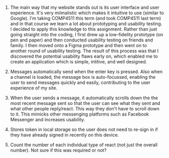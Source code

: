 1. The main way that my website stands out is its user interface and user experience. It's very miimalistic which makes it intuitive to use (similar to Google). I'm taking COMP4511 this term (and took COMP4511 last term) and in that course we learn a lot about prototyping and usability testing. I decided to apply this knowledge to this assignment. Rather than just going straight into the coding, I first drew up a low-fidelity prototype (on pen and paper) and then conducted usability testing on friends and family. I then moved onto a Figma prototype and then went on to another round of usability testing. The result of this process was that I discovered the potential usability flaws early on, which enabled me to create an application which is simple, intitive, and well designed. 

2. Messages automatically send when the enter key is pressed. Also when a channel is loaded, the message box is auto-focussed, enabling the user to send messages quickly and easily, contributing to the user experience of my site. 

3. When the user sends a message, it automatically scrolls down the the most recent message sent so that the user can see what they sent and what other people reply/react. This way they don't have to scroll down to it. This mimicks other messenging platforms such as Facebook Messenger and increases usability. 

4. Stores token in local storage so the user does not need to re-sign in if they have already signed in recently on this device.

5. Count the number of each individual type of react (not just the overall number). Not sure if this was required or not?